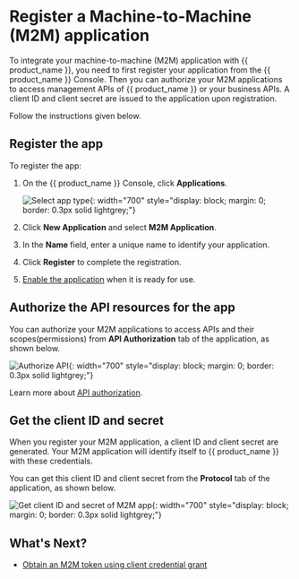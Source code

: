 # Register a Machine-to-Machine (M2M) application

To integrate your machine-to-machine (M2M) application with {{ product_name }}, you need to first register your application from the {{ product_name }} Console. 
Then you can authorize your M2M applications to access management APIs of {{ product_name }} or your business APIs.
A client ID and client secret are issued to the application upon registration.

Follow the instructions given below.

## Register the app

To register the app:

1. On the {{ product_name }} Console, click **Applications**.

    ![Select app type]({{base_path}}/assets/img/guides/applications/select-app-type.png){: width="700" style="display: block; margin: 0; border: 0.3px solid lightgrey;"}

2. Click **New Application** and select **M2M Application**.

3. In the **Name** field, enter a unique name to identify your application.

4. Click **Register** to complete the registration.

5. [Enable the application]({{base_path}}/guides/applications/#enabledisable-an-application) when it is ready for use.


## Authorize the API resources for the app

You can authorize your M2M applications to access APIs and their scopes(permissions) from **API Authorization** tab of the application, as shown below.

![Authorize API]({{base_path}}/assets/img/guides/applications/authorize-api-to-m2m.png){: width="700" style="display: block; margin: 0; border: 0.3px solid lightgrey;"}

Learn more about [API authorization]({{base_path}}/guides/api-authorization/).

## Get the client ID and secret

When you register your M2M application, a client ID and client secret are generated. Your M2M application will identify itself to {{ product_name }} with these credentials.

You can get this client ID and client secret from the **Protocol** tab of the application, as shown below.

![Get client ID and secret of M2M app]({{base_path}}/assets/img/guides/applications/client-id-secret-m2m.png){: width="700" style="display: block; margin: 0; border: 0.3px solid lightgrey;"}

## What's Next?

- [Obtain an M2M token using client credential grant]({{base_path}}/references/grant-types/#client-credentials-grant)
